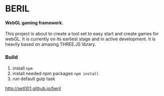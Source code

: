 BERIL
=====

#### WebGL gaming framework. ####

This project is about to create a tool set to easy start and create games for webGL. 
It is currently on its earliest stage and in active development.
It is heavily based on amasing THREE.JS library.

### Build ###

1. install `npm`
2. install needed npm packages `npm install`
3. run default gulp task

http://set001.github.io/beril
